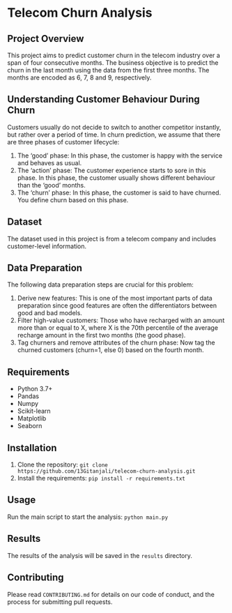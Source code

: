 # Telecom Churn Analysis

## Project Overview
This project aims to predict customer churn in the telecom industry over a span of four consecutive months. The business objective is to predict the churn in the last month using the data from the first three months. The months are encoded as 6, 7, 8 and 9, respectively.

## Understanding Customer Behaviour During Churn
Customers usually do not decide to switch to another competitor instantly, but rather over a period of time. In churn prediction, we assume that there are three phases of customer lifecycle:
1. The ‘good’ phase: In this phase, the customer is happy with the service and behaves as usual.
2. The ‘action’ phase: The customer experience starts to sore in this phase. In this phase, the customer usually shows different behaviour than the ‘good’ months.
3. The ‘churn’ phase: In this phase, the customer is said to have churned. You define churn based on this phase.

## Dataset
The dataset used in this project is from a telecom company and includes customer-level information.

## Data Preparation
The following data preparation steps are crucial for this problem:
1. Derive new features: This is one of the most important parts of data preparation since good features are often the differentiators between good and bad models.
2. Filter high-value customers: Those who have recharged with an amount more than or equal to X, where X is the 70th percentile of the average recharge amount in the first two months (the good phase).
3. Tag churners and remove attributes of the churn phase: Now tag the churned customers (churn=1, else 0) based on the fourth month.

## Requirements
- Python 3.7+
- Pandas
- Numpy
- Scikit-learn
- Matplotlib
- Seaborn

## Installation
1. Clone the repository: `git clone https://github.com/13Gitanjali/telecom-churn-analysis.git`
2. Install the requirements: `pip install -r requirements.txt`

## Usage
Run the main script to start the analysis: `python main.py`

## Results
The results of the analysis will be saved in the `results` directory.

## Contributing
Please read `CONTRIBUTING.md` for details on our code of conduct, and the process for submitting pull requests.

